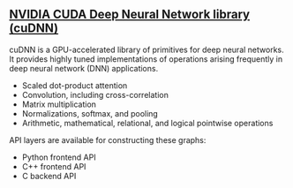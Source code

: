 ## [NVIDIA CUDA Deep Neural Network library (cuDNN)](https://docs.nvidia.com/deeplearning/cudnn/latest/)

cuDNN is a GPU-accelerated library of primitives for deep neural networks. It provides highly tuned implementations of operations arising frequently in deep neural network (DNN) applications.

- Scaled dot-product attention
- Convolution, including cross-correlation
- Matrix multiplication
- Normalizations, softmax, and pooling
- Arithmetic, mathematical, relational, and logical pointwise operations

API layers are available for constructing these graphs:
- Python frontend API
- C++ frontend API
- C backend API
